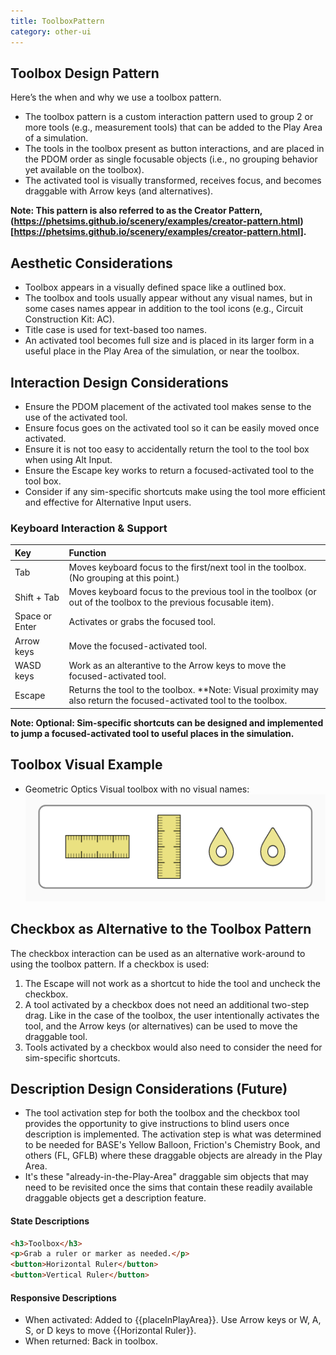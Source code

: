 ```yaml
---
title: ToolboxPattern
category: other-ui
---
```


## Toolbox Design Pattern

Here’s the when and why we use a toolbox pattern.

- The toolbox pattern is a custom interaction pattern used to group 2 or more tools (e.g., measurement tools) that can be added to the Play Area of a simulation.
- The tools in the toolbox present as button interactions, and are placed in the PDOM order as single focusable objects (i.e., no grouping behavior yet available on the toolbox).
- The activated tool is visually transformed, receives focus, and becomes draggable with Arrow keys (and alternatives).

**Note: This pattern is also referred to as the Creator Pattern, (https://phetsims.github.io/scenery/examples/creator-pattern.html)[https://phetsims.github.io/scenery/examples/creator-pattern.html].**

## Aesthetic Considerations
* Toolbox appears in a visually defined space like a outlined box.
* The toolbox and tools usually appear without any visual names, but in some cases names appear in addition to the tool icons (e.g., Circuit Construction Kit: AC).
* Title case is used for text-based too names.
* An activated tool becomes full size and is placed in its larger form in a useful place in the Play Area of the simulation, or near the toolbox.


## Interaction Design Considerations
- Ensure the PDOM placement of the activated tool makes sense to the use of the activated tool.
- Ensure focus goes on the activated tool so it can be easily moved once activated.
- Ensure it is not too easy to accidentally return the tool to the tool box when using Alt Input.
- Ensure the Escape key works to return a focused-activated tool to the tool box.
- Consider if any sim-specific shortcuts make using the tool more efficient and effective for Alternative Input users.


### Keyboard Interaction & Support
| Key | Function |
| :-- | :------- |
|Tab | Moves keyboard focus to the first/next tool in the toolbox. (No grouping at this point.) |
|Shift + Tab | Moves keyboard focus to the previous tool in the toolbox (or out of the toolbox to the previous focusable item). |
|Space or Enter | Activates or grabs the focused tool. |
|Arrow keys | Move the focused-activated tool. |
|WASD keys| Work as an alterantive to the Arrow keys to move the focused-activated tool. |
|Escape | Returns the tool to the toolbox. **Note: Visual proximity may also return the focused-activated tool to the toolbox. |
**Note: Optional: Sim-specific shortcuts can be designed and implemented to jump a focused-activated tool to useful places in the simulation.**



## Toolbox Visual Example
- Geometric Optics
  Visual toolbox with no visual names:
  ![alt text "Sample toolbox for Geometric Optics"](images/go-toolbox.png "Geometric Optics, toolbox")



## Checkbox as Alternative to the Toolbox Pattern
The checkbox interaction can be used as an alternative work-around to using the toolbox pattern. If a checkbox is used:
1. The Escape will not work as a shortcut to hide the tool and uncheck the checkbox.
2. A tool activated by a checkbox does not need an additional two-step drag. Like in the case of the toolbox, the user intentionally activates the tool, and the Arrow keys (or alternatives) can be used to move the draggable tool.
3. Tools activated by a checkbox would also need to consider the need for sim-specific shortcuts.


## Description Design Considerations (Future)
- The tool activation step for both the toolbox and the checkbox tool provides the opportunity to give instructions to blind users once description is implemented. The activation step is what was determined to be needed for BASE's Yellow Balloon, Friction's Chemistry Book, and others (FL, GFLB) where these draggable objects are already in the Play Area.
- It's these "already-in-the-Play-Area" draggable sim objects that may need to be revisited once the sims that contain these readily available draggable objects get a description feature.

#### State Descriptions
```html
<h3>Toolbox</h3>
<p>Grab a ruler or marker as needed.</p>
<button>Horizontal Ruler</button>
<button>Vertical Ruler</button>
```
#### Responsive Descriptions
* When activated: Added to {{placeInPlayArea}}. Use Arrow keys or W, A, S, or D keys to move {{Horizontal Ruler}}.
* When returned: Back in toolbox.
